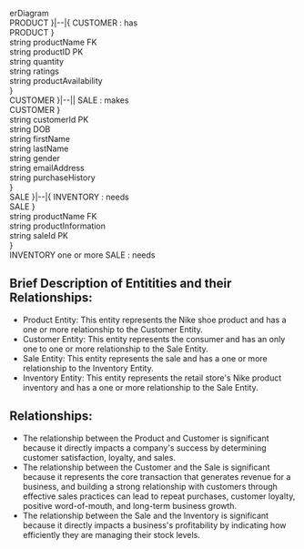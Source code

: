erDiagram  
PRODUCT }|--|{ CUSTOMER : has  
PRODUCT }  
  string productName FK  
  string productID PK  
  string quantity  
  string ratings  
  string productAvailability  
}  
CUSTOMER }|--|| SALE : makes  
CUSTOMER }  
  string customerId PK  
  string DOB  
  string firstName  
  string lastName  
  string gender  
  string emailAddress  
  string purchaseHistory  
}  
SALE }|--|{ INVENTORY : needs  
SALE }  
  string productName FK  
  string productInformation  
  string saleId PK  
}  
INVENTORY one or more SALE : needs  

## Brief Description of Entitities and their Relationships:

* Product Entity: This entity represents the Nike shoe product and has a one or more relationship to the Customer Entity.
* Customer Entity: This entity represents the consumer and has an only one to one or more relationship to the Sale Entity.
* Sale Entity: This entity represents the sale and has a one or more relationship to the Inventory Entity.
* Inventory Entity: This entity represents the retail store's Nike product inventory and has a one or more relationship to the Sale Entity.

## Relationships:

* The relationship between the Product and Customer is significant because it directly impacts a company's success by determining customer satisfaction, loyalty, and sales.
* The relationship between the Customer and the Sale is significant because it represents the core transaction that generates revenue for a business, and building a strong relationship with customers through effective sales practices can lead to repeat purchases, customer loyalty, positive word-of-mouth, and long-term business growth.
* The relationship between the Sale and the Inventory is significant because it directly impacts a business's profitability by indicating how efficiently they are managing their stock levels.
